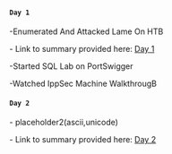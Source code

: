 ####  `Day 1`
<p>-Enumerated And Attacked Lame On HTB</p>
<p>- Link to summary provided here: <a href="https://github.com/fr334aks/100-days-of-Hacking/tree/main/boynamedboy/1.Introduction&architectureoverview">Day 
1</a></p>
<p>-Started SQL Lab on PortSwigger</p>
<p>-Watched IppSec Machine WalkthrougB</p>

####  `Day 2`
<p>- placeholder2(ascii,unicode)</p>
<p>- Link to summary provided here: <a href="https://#">Day 2</a></p>
